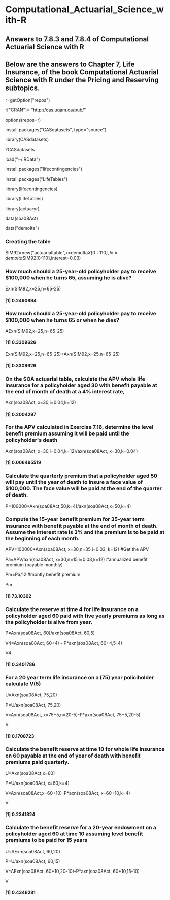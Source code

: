 # Computational_Actuarial_Science_with-R

## Answers to 7.8.3 and 7.8.4 of Computational Actuarial Science with R
## Below are the answers to Chapter 7, Life Insurance, of the book Computational Actuarial Science with R under the Pricing and Reserving subtopics. 

r=getOption("repos")

r["CRAN"]= "http://cas.uqam.ca/pub/"

options(repos=r)

install.packages("CASdatasets",  type="source")

library(CASdatasets)

?CASdatasets

load("~/.RData")

install.packages("lifecontingencies")

install.packages("LifeTables")

library(lifecontingencies)

library(LifeTables)

library(actuaryr)

data(soa08Act)

data("demoIta")

### Creating the table 

SIM92=new("actuarialtable",x=demoIta$X[0:110],lx=demoIta$SIM92[0:110],interest=0.03)

### How much should a 25-year-old policyholder pay to receive $100,000 when he turns 65, assuming he is alive?
  
Exn(SIM92,x=25,n=65-25)

#### [1] 0.2490894

### How much should a 25-year-old policyholder pay to receive $100,000 when he turns 65 or when he dies?

AExn(SIM92,x=25,n=65-25)

#### [1] 0.3309626


Exn(SIM92,x=25,n=65-25)+Axn(SIM92,x=25,n=65-25)

#### [1] 0.3309626

### On the SOA actuarial table, calculate the APV whole life insurance for a policyholder aged 30 with benefit payable at the end of month of death at a 4% interest rate,

Axn(soa08Act, x=30,i=0.04,k=12)

#### [1] 0.2004297

### For the APV calculated in Exercise 7.16, determine the level benefit premium assuming it will be paid until the policyholder's death

Axn(soa08Act, x=30,i=0.04,k=12)/axn(soa08Act, x=30,k=0.04)

#### [1] 0.006495519

### Calculate the quarterly premium that a policyholder aged 50 will pay until the year of death to insure a face value of $100,000. The face value will be paid at the end of the quarter of death.

P=100000*Axn(soa08Act,50,k=4)/axn(soa08Act,x=50,k=4)

### Compute the 15-year benefit premium for 35-year term insurance with benefit payable at the end of month of death. Assume the interest rate is 3% and the premium is to be paid at the beginning of each month.

APV=100000*Axn(soa08Act, x=30,n=35,i=0.03, k=12) #Get the APV

Pa=APV/axn(soa08Act, x=30,n=15,i=0.03,k=12) #annualized benefit premium (payable monthly)

Pm=Pa/12 #montly benefit premium

Pm

#### [1] 73.10392

### Calculate the reserve at time 4 for life insurance on a policyholder aged 60 paid with five yearly premiums as long as the policyholder is alive from year.

P=Axn(soa08Act, 60)/axn(soa08Act, 60,5)

V4=Axn(soa08Act, 60+4) - P*axn(soa08Act, 60+4,5-4)

V4

#### [1] 0.3401786

### For a 20 year term life insurance on a (75) year policiholder calculate V(5)

U=Axn(soa08Act, 75,20)

P=U/axn(soa08Act, 75,20)

V=Axn(soa08Act, x=75+5,n=20-5)-P*axn(soa08Act, 75+5,20-5)

V

#### [1] 0.1708723

### Calculate the benefit reserve at time 10 for whole life insurance on 60 payable at the end of year of death with benefit premiums paid quarterly.

U=Axn(soa08Act,x=60)

P=U/axn(soa08Act, x=60,k=4)

V=Axn(soa08Act,x=60+10)-P*axn(soa08Act, x=60+10,k=4)

V

#### [1] 0.2341824

### Calculate the benefit reserve for a 20-year endowment on a policyholder aged 60 at time 10 assuming level benefit premiums to be paid for 15 years

U=AExn(soa08Act, 60,20)

P=U/axn(soa08Act, 60,15)

V=AExn(soa08Act, 60+10,20-10)-P*axn(soa08Act, 60+10,15-10)

V

#### [1] 0.4346281
